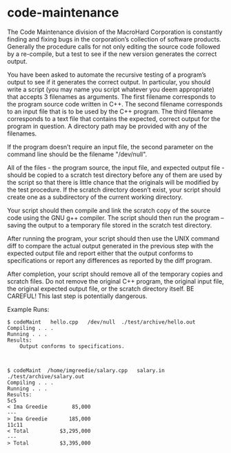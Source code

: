 # code-maintenance
The Code Maintenance division of the MacroHard Corporation is constantly finding and fixing bugs in the corporation’s collection of software products.  Generally the procedure calls for not only editing the source code followed by a re-compile, but a test to see if the new version generates the correct output.
 
You have been asked to automate the recursive testing of a program’s output to see if it generates the correct output.  In particular, you should write a script (you may name you script whatever you deem appropriate) that accepts 3 filenames as arguments.  The first filename corresponds to the program source code written in C++.  The second filename corresponds to an input file that is to be used by the C++ program.  The third filename corresponds to a text file that contains the expected, correct output for the program in question.  A directory path may be provided with any of the filenames.
 
If the program doesn’t require an input file, the second parameter on the command line should be the filename "/dev/null".
 
All of the files - the program source, the input file, and expected output file - should be copied to a scratch test directory before any of them are used by the script so that there is little chance that the originals will be modified by the test procedure.  If the scratch directory doesn’t exist, your script should create one as a subdirectory of the current working directory.
 
Your script should then compile and link the scratch copy of the source code using the GNU g++ compiler.  The script should then run the program – saving the output to a temporary file stored in the scratch test directory.
 
After running the program, your script should then use the UNIX command diff to compare the actual output generated in the previous step with the expected output file and report either that the output conforms to specifications or report any differences as reported by the diff program.
 
After completion, your script should remove all of the temporary copies and scratch files.  Do not remove the original C++ program, the original input file, the original expected output file, or the scratch directory itself.  BE CAREFUL!  This last step is potentially dangerous.
 
Example Runs:

    $ codeMaint   hello.cpp   /dev/null  ./test/archive/hello.out
    Compiling . . .
    Running . . .
    Results:
        Output conforms to specifications.
 
 
 
    $ codeMaint  /home/imgreedie/salary.cpp   salary.in   ./test/archive/salary.out
    Compiling . . .
    Running . . .
    Results:
    5c5
    < Ima Greedie        85,000
    ---
    > Ima Greedie       185,000
    11c11
    < Total          $3,295,000
    ---
    > Total          $3,395,000

